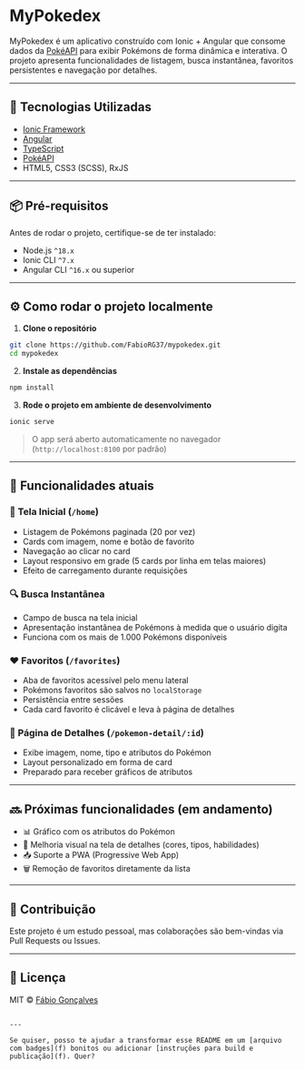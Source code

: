 # MyPokedex

MyPokedex é um aplicativo construído com Ionic + Angular que consome dados da [PokéAPI](https://pokeapi.co/) para exibir Pokémons de forma dinâmica e interativa. O projeto apresenta funcionalidades de listagem, busca instantânea, favoritos persistentes e navegação por detalhes.

---

## 🚀 Tecnologias Utilizadas

- [Ionic Framework](https://ionicframework.com/)
- [Angular](https://angular.io/)
- [TypeScript](https://www.typescriptlang.org/)
- [PokéAPI](https://pokeapi.co/)
- HTML5, CSS3 (SCSS), RxJS

---

## 📦 Pré-requisitos

Antes de rodar o projeto, certifique-se de ter instalado:

- Node.js `^18.x`
- Ionic CLI `^7.x`
- Angular CLI `^16.x` ou superior

---

## ⚙️ Como rodar o projeto localmente

1. **Clone o repositório**

```bash
git clone https://github.com/FabioRG37/mypokedex.git
cd mypokedex
````

2. **Instale as dependências**

```bash
npm install
```

3. **Rode o projeto em ambiente de desenvolvimento**

```bash
ionic serve
```

> O app será aberto automaticamente no navegador (`http://localhost:8100` por padrão)

---

## 📱 Funcionalidades atuais

### 🧾 Tela Inicial (`/home`)

* Listagem de Pokémons paginada (20 por vez)
* Cards com imagem, nome e botão de favorito
* Navegação ao clicar no card
* Layout responsivo em grade (5 cards por linha em telas maiores)
* Efeito de carregamento durante requisições

### 🔍 Busca Instantânea

* Campo de busca na tela inicial
* Apresentação instantânea de Pokémons à medida que o usuário digita
* Funciona com os mais de 1.000 Pokémons disponíveis

### ❤️ Favoritos (`/favorites`)

* Aba de favoritos acessível pelo menu lateral
* Pokémons favoritos são salvos no `localStorage`
* Persistência entre sessões
* Cada card favorito é clicável e leva à página de detalhes

### 📄 Página de Detalhes (`/pokemon-detail/:id`)

* Exibe imagem, nome, tipo e atributos do Pokémon
* Layout personalizado em forma de card
* Preparado para receber gráficos de atributos

---

## 🔜 Próximas funcionalidades (em andamento)

* 📊 Gráfico com os atributos do Pokémon
* 🎨 Melhoria visual na tela de detalhes (cores, tipos, habilidades)
* 📥 Suporte a PWA (Progressive Web App)
* 🗑️ Remoção de favoritos diretamente da lista

---

## 🤝 Contribuição

Este projeto é um estudo pessoal, mas colaborações são bem-vindas via Pull Requests ou Issues.

---

## 📄 Licença

MIT © [Fábio Gonçalves](https://github.com/FabioRG37)

```

---

Se quiser, posso te ajudar a transformar esse README em um [arquivo com badges](f) bonitos ou adicionar [instruções para build e publicação](f). Quer?
```
